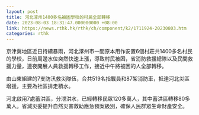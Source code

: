 ```yaml
---
layout: post
title: 河北涿州1400多名被困學校的村民全部轉移
date: 2023-08-03 18:31:47.000000000 +08:00
link: https://news.rthk.hk/rthk/ch/component/k2/1711924-20230803.htm
categories: rthk
---
```


京津冀地區近日持續暴雨，河北涿州市一間原本用作安置6個村莊共1400多名村民的學校，日前周邊水位突然快速上漲，導致村民被困，省消防救援總隊以及民間救援力量，連夜開展人員救援轉移工作，接近中午將被困的人全部轉移。

由山東組建的7支防汛救災隊伍，合共519名指戰員和87架消防車，抵達河北災區增援，主要為社區排走積水。

河北啟用7處蓄洪區，分泄洪水，已經轉移民眾120多萬人，其中蓄洪區轉移80多萬人。省減災委提升自然災害救助應急預案級別，確保人民群眾生命財產安全。
